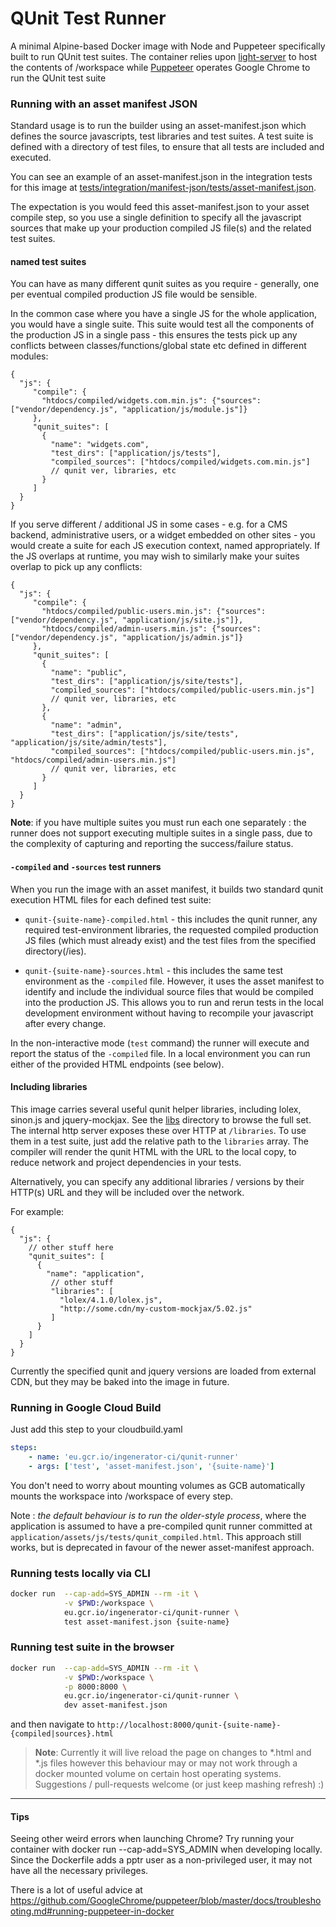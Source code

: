 # QUnit Test Runner

A minimal Alpine-based Docker image with Node and Puppeteer
specifically built to run QUnit test suites. The container relies upon
[light-server](https://www.npmjs.com/package/light-server) to host
the contents of /workspace while
[Puppeteer](https://github.com/GoogleChrome/puppeteer/blob/master/docs/troubleshooting.md#running-puppeteer-in-docker)
operates Google Chrome to run the QUnit test suite

### Running with an asset manifest JSON

Standard usage is to run the builder using an asset-manifest.json which defines the source javascripts,
test libraries and test suites. A test suite is defined with a directory of test files, to ensure that all tests are 
included and executed.

You can see an example of an asset-manifest.json in the integration tests for this image at 
[tests/integration/manifest-json/tests/asset-manifest.json](tests/integration/manifest-json/tests/asset-manifest.json).

The expectation is you would feed this asset-manifest.json to your asset compile step, so you use
a single definition to specify all the javascript sources that make up your production compiled JS
file(s) and the related test suites.

#### named test suites

You can have as many different qunit suites as you require - generally, one per eventual compiled 
production JS file would be sensible.

In the common case where you have a single JS for the whole application, you would have a single suite. This suite would 
test all the components of the production JS in a single pass - this ensures the tests pick up any conflicts between 
classes/functions/global state etc defined in different modules:

```
{
  "js": {
     "compile": {
       "htdocs/compiled/widgets.com.min.js": {"sources": ["vendor/dependency.js", "application/js/module.js"]}
     },
     "qunit_suites": [
       {
         "name": "widgets.com",
         "test_dirs": ["application/js/tests"],
         "compiled_sources": ["htdocs/compiled/widgets.com.min.js"]
         // qunit ver, libraries, etc
       }
     ]
  }
}
```

If you serve different / additional JS in some cases - e.g. for a CMS backend, administrative users, or a widget 
embedded on other sites - you would create a suite for each JS execution context, named appropriately. If the JS 
overlaps at runtime, you may wish to similarly make your suites overlap to pick up any conflicts:

```
{
  "js": {
     "compile": {
       "htdocs/compiled/public-users.min.js": {"sources": ["vendor/dependency.js", "application/js/site.js"]},
       "htdocs/compiled/admin-users.min.js": {"sources": ["vendor/dependency.js", "application/js/admin.js"]}
     },
     "qunit_suites": [
       {
         "name": "public",
         "test_dirs": ["application/js/site/tests"],
         "compiled_sources": ["htdocs/compiled/public-users.min.js"]
         // qunit ver, libraries, etc
       },
       {
         "name": "admin",
         "test_dirs": ["application/js/site/tests", "application/js/site/admin/tests"],
         "compiled_sources": ["htdocs/compiled/public-users.min.js", "htdocs/compiled/admin-users.min.js"]
         // qunit ver, libraries, etc
       }
     ]
  }
}
```

**Note**: if you have multiple suites you must run each one separately : the runner does not support executing multiple
suites in a single pass, due to the complexity of capturing and reporting the success/failure status.

#### `-compiled` and `-sources` test runners

When you run the image with an asset manifest, it builds two standard qunit execution HTML files for
each defined test suite:

* `qunit-{suite-name}-compiled.html` - this includes the qunit runner, any required test-environment libraries, 
  the requested compiled production JS files (which must already exist) and the test files from the specified
  directory(/ies).

* `qunit-{suite-name}-sources.html` - this includes the same test environment as the `-compiled` file. However,
  it uses the asset manifest to identify and include the individual source files that would be compiled
  into the production JS. This allows you to run and rerun tests in the local development environment without 
  having to recompile your javascript after every change.
  
In the non-interactive mode (`test` command) the runner will execute and report the status of the 
`-compiled` file. In a local environment you can run either of the provided HTML endpoints (see below).

#### Including libraries

This image carries several useful qunit helper libraries, including lolex, sinon.js and jquery-mockjax.
See the [libs](libs/) directory to browse the full set. The internal http server exposes these over HTTP 
at `/libraries`. To use them in a test suite, just add the relative path to the `libraries` array. The 
compiler will render the qunit HTML with the URL to the local copy, to reduce network and project 
dependencies in your tests.

Alternatively, you can specify any additional libraries / versions by their HTTP(s) URL and they will 
be included over the network.

For example:

```
{ 
  "js": {
    // other stuff here
    "qunit_suites": [
      {
        "name": "application",
         // other stuff
         "libraries": [
           "lolex/4.1.0/lolex.js",
           "http://some.cdn/my-custom-mockjax/5.02.js"
         ]
      }
    ]
  } 
}
```  

Currently the specified qunit and jquery versions are loaded from external CDN, but they may be baked into
the image in future. 

### Running in Google Cloud Build

Just add this step to your cloudbuild.yaml

```yaml
steps:
    - name: 'eu.gcr.io/ingenerator-ci/qunit-runner'
    - args: ['test', 'asset-manifest.json', '{suite-name}']
```

You don't need to worry about mounting volumes as GCB automatically
mounts the workspace into /workspace of every step.

Note : *the default behaviour is to run the older-style process*, where the application is assumed to
have a pre-compiled qunit runner committed at `application/assets/js/tests/qunit_compiled.html`. This 
approach still works, but is deprecated in favour of the newer asset-manifest approach.

### Running tests locally via CLI

```bash
docker run  --cap-add=SYS_ADMIN --rm -it \
            -v $PWD:/workspace \
            eu.gcr.io/ingenerator-ci/qunit-runner \
            test asset-manifest.json {suite-name}
```

### Running test suite in the browser

```bash
docker run  --cap-add=SYS_ADMIN --rm -it \
            -v $PWD:/workspace \
            -p 8000:8000 \
            eu.gcr.io/ingenerator-ci/qunit-runner \
            dev asset-manifest.json
```

and then navigate to `http://localhost:8000/qunit-{suite-name}-{compiled|sources}.html`

> **Note**: Currently it will live reload the page on changes to *.html and *.js files
however this behaviour may or may not work through a docker mounted volume
on certain host operating systems. Suggestions / pull-requests welcome (or just keep mashing refresh) :)

---

#### Tips

Seeing other weird errors when launching Chrome? Try running your
container with docker run --cap-add=SYS_ADMIN when developing locally.
Since the Dockerfile adds a pptr user as a non-privileged user, it may
not have all the necessary privileges.

There is a lot of useful advice at https://github.com/GoogleChrome/puppeteer/blob/master/docs/troubleshooting.md#running-puppeteer-in-docker
